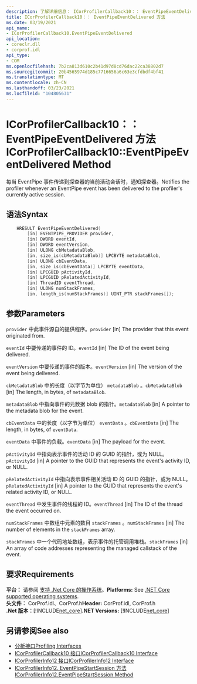 ```yaml
---
description: 了解详细信息： ICorProfilerCallback10：： EventPipeEventDelivered 方法
title: ICorProfilerCallback10：： EventPipeEventDelivered 方法
ms.date: 03/19/2021
api_name:
- ICorProfilerCallback10.EventPipeEventDelivered
api_location:
- coreclr.dll
- corprof.idl
api_type:
- COM
ms.openlocfilehash: 7b2ca813d610c2b41d97d8cd76dac22ca38802d7
ms.sourcegitcommit: 20b4565974d185c7716656a6c63e3cfdbdf4bf41
ms.translationtype: MT
ms.contentlocale: zh-CN
ms.lasthandoff: 03/23/2021
ms.locfileid: "104805631"
---
```

# <a name="icorprofilercallback10eventpipeeventdelivered-method"></a><span data-ttu-id="784ce-103">ICorProfilerCallback10：： EventPipeEventDelivered 方法</span><span class="sxs-lookup"><span data-stu-id="784ce-103">ICorProfilerCallback10::EventPipeEventDelivered Method</span></span>

<span data-ttu-id="784ce-104">每当 EventPipe 事件传递到探查器的当前活动会话时，通知探查器。</span><span class="sxs-lookup"><span data-stu-id="784ce-104">Notifies the profiler whenever an EventPipe event has been delivered to the profiler's currently active session.</span></span>  
  
## <a name="syntax"></a><span data-ttu-id="784ce-105">语法</span><span class="sxs-lookup"><span data-stu-id="784ce-105">Syntax</span></span>  
  
```cpp  
    HRESULT EventPipeEventDelivered(
        [in] EVENTPIPE_PROVIDER provider,
        [in] DWORD eventId,
        [in] DWORD eventVersion,
        [in] ULONG cbMetadataBlob,
        [in, size_is(cbMetadataBlob)] LPCBYTE metadataBlob,
        [in] ULONG cbEventData,
        [in, size_is(cbEventData)] LPCBYTE eventData,
        [in] LPCGUID pActivityId,
        [in] LPCGUID pRelatedActivityId,
        [in] ThreadID eventThread,
        [in] ULONG numStackFrames,
        [in, length_is(numStackFrames)] UINT_PTR stackFrames[]); 
```  
  
## <a name="parameters"></a><span data-ttu-id="784ce-106">参数</span><span class="sxs-lookup"><span data-stu-id="784ce-106">Parameters</span></span>

<span data-ttu-id="784ce-107">`provider` 中此事件源自的提供程序。</span><span class="sxs-lookup"><span data-stu-id="784ce-107">`provider` [in] The provider that this event originated from.</span></span>

<span data-ttu-id="784ce-108">`eventId` 中要传递的事件的 ID。</span><span class="sxs-lookup"><span data-stu-id="784ce-108">`eventId` [in] The ID of the event being delivered.</span></span>

<span data-ttu-id="784ce-109">`eventVersion` 中要传递的事件的版本。</span><span class="sxs-lookup"><span data-stu-id="784ce-109">`eventVersion` [in] The version of the event being delivered.</span></span>

<span data-ttu-id="784ce-110">`cbMetadataBlob` 中的长度（以字节为单位） `metadataBlob` 。</span><span class="sxs-lookup"><span data-stu-id="784ce-110">`cbMetadataBlob` [in] The length, in bytes, of `metadataBlob`.</span></span>

<span data-ttu-id="784ce-111">`metadataBlob` 中指向事件的元数据 blob 的指针。</span><span class="sxs-lookup"><span data-stu-id="784ce-111">`metadataBlob` [in] A pointer to the metadata blob for the event.</span></span>

<span data-ttu-id="784ce-112">`cbEventData` 中的长度（以字节为单位） `eventData` 。</span><span class="sxs-lookup"><span data-stu-id="784ce-112">`cbEventData` [in] The length, in bytes, of `eventData`.</span></span>

<span data-ttu-id="784ce-113">`eventData` 中事件的负载。</span><span class="sxs-lookup"><span data-stu-id="784ce-113">`eventData` [in] The payload for the event.</span></span>

<span data-ttu-id="784ce-114">`pActivityId` 中指向表示事件的活动 ID 的 GUID 的指针，或为 NULL。</span><span class="sxs-lookup"><span data-stu-id="784ce-114">`pActivityId` [in] A pointer to the GUID that represents the event's activity ID, or NULL.</span></span>

<span data-ttu-id="784ce-115">`pRelatedActivityId` 中指向表示事件相关活动 ID 的 GUID 的指针，或为 NULL。</span><span class="sxs-lookup"><span data-stu-id="784ce-115">`pRelatedActivityId` [in] A pointer to the GUID that represents the event's related activity ID, or NULL.</span></span>

<span data-ttu-id="784ce-116">`eventThread` 中发生事件的线程的 ID。</span><span class="sxs-lookup"><span data-stu-id="784ce-116">`eventThread` [in] The ID of the thread the event occurred on.</span></span>

<span data-ttu-id="784ce-117">`numStackFrames` 中数组中元素的数目 `stackFrames` 。</span><span class="sxs-lookup"><span data-stu-id="784ce-117">`numStackFrames` [in] The number of elements in the `stackFrames` array.</span></span>

<span data-ttu-id="784ce-118">`stackFrames` 中一个代码地址数组，表示事件的托管调用堆栈。</span><span class="sxs-lookup"><span data-stu-id="784ce-118">`stackFrames` [in] An array of code addresses representing the managed callstack of the event.</span></span>

## <a name="requirements"></a><span data-ttu-id="784ce-119">要求</span><span class="sxs-lookup"><span data-stu-id="784ce-119">Requirements</span></span>  

<span data-ttu-id="784ce-120">**平台：** 请参阅 [支持 .Net Core 的操作系统](../../../core/install/windows.md?pivots=os-windows)。</span><span class="sxs-lookup"><span data-stu-id="784ce-120">**Platforms:** See [.NET Core supported operating systems](../../../core/install/windows.md?pivots=os-windows).</span></span>  
<span data-ttu-id="784ce-121">**头文件：** CorProf.idl、CorProf.h</span><span class="sxs-lookup"><span data-stu-id="784ce-121">**Header:** CorProf.idl, CorProf.h</span></span>  
<span data-ttu-id="784ce-122">**.Net 版本：**[!INCLUDE[net_core](../../../../includes/net-core-50-md.md)]</span><span class="sxs-lookup"><span data-stu-id="784ce-122">**.NET Versions:** [!INCLUDE[net_core](../../../../includes/net-core-50-md.md)]</span></span>  
  
## <a name="see-also"></a><span data-ttu-id="784ce-123">另请参阅</span><span class="sxs-lookup"><span data-stu-id="784ce-123">See also</span></span>

- [<span data-ttu-id="784ce-124">分析接口</span><span class="sxs-lookup"><span data-stu-id="784ce-124">Profiling Interfaces</span></span>](profiling-interfaces.md)
- [<span data-ttu-id="784ce-125">ICorProfilerCallback10 接口</span><span class="sxs-lookup"><span data-stu-id="784ce-125">ICorProfilerCallback10 Interface</span></span>](icorprofilercallback10-interface.md)
- [<span data-ttu-id="784ce-126">ICorProfilerInfo12 接口</span><span class="sxs-lookup"><span data-stu-id="784ce-126">ICorProfilerInfo12 Interface</span></span>](icorprofilerinfo12-interface.md)
- [<span data-ttu-id="784ce-127">ICorProfilerInfo12. EventPipeStartSession 方法</span><span class="sxs-lookup"><span data-stu-id="784ce-127">ICorProfilerInfo12.EventPipeStartSession Method</span></span>](icorprofilerinfo12-eventpipestartsession-method.md)
